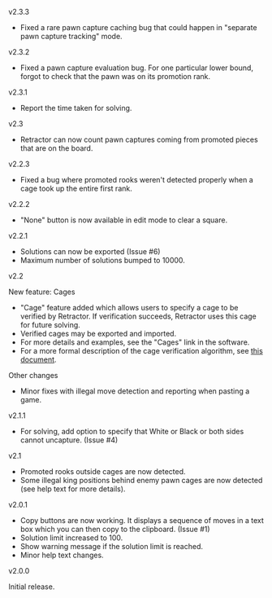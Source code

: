 v2.3.3

* Fixed a rare pawn capture caching bug that could happen in "separate pawn capture tracking" mode. 

v2.3.2

* Fixed a pawn capture evaluation bug. For one particular lower bound, forgot to check that the
pawn was on its promotion rank.

v2.3.1

* Report the time taken for solving.

v2.3

* Retractor can now count pawn captures coming from promoted pieces that are on the
board.

v2.2.3

* Fixed a bug where promoted rooks weren't detected properly when a cage 
took up the entire first rank.

v2.2.2

* "None" button is now available in edit mode to clear a square.

v2.2.1

* Solutions can now be exported (Issue #6)
* Maximum number of solutions bumped to 10000.

v2.2

New feature: Cages
* "Cage" feature added which allows users to specify a cage to be verified by Retractor.
If verification succeeds, Retractor uses this cage for future solving.
* Verified cages may be exported and imported.
* For more details and examples, see the "Cages" link in the software.
* For a more formal description of the cage verification algorithm, see [this document](https://github.com/hwatheod/retractor-python/blob/main/doc/cages.pdf). 

Other changes
* Minor fixes with illegal move detection and reporting when pasting a game.

v2.1.1
* For solving, add option to specify that White or Black or both sides cannot uncapture. (Issue #4)

v2.1

* Promoted rooks outside cages are now detected.
* Some illegal king positions behind enemy pawn cages are now detected (see help text for more details).

v2.0.1

* Copy buttons are now working. It displays a sequence of moves in a text box which you can then copy to the clipboard. (Issue #1)
* Solution limit increased to 100.
* Show warning message if the solution limit is reached.
* Minor help text changes.

v2.0.0

Initial release.